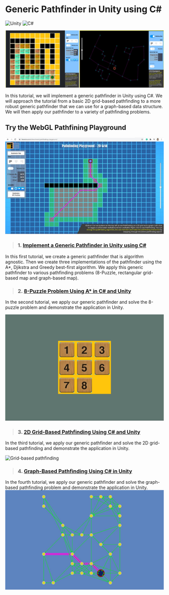 # Generic Pathfinder in Unity using C#

![Unity](https://img.shields.io/badge/Unity-2020.3.5f1-green) ![C#](https://img.shields.io/badge/%20-C%23-blue)

![Generic Pathfinder in Unity using C#](Pictures/screenshot2_PathFinding.jpg)


In this tutorial, we will implement a generic pathfinder in Unity using C#. We will approach the tutorial from a basic 2D grid-based pathfinding to a more robust generic pathfinder that we can use for a graph-based data structure. We will then apply our pathfinder to a variety of pathfinding problems.

## Try the WebGL Pathfining Playground
[![Pathfinding Playground](https://github.com/shamim-akhtar/tutorial-pathfinding/blob/part-6-combined-demo/Pictures/Playground.jpg)](https://faramira.com/downloads/pathfinding-playground/)

> ### 1. [Implement a Generic Pathfinder in Unity using C#](https://faramira.com/implement-a-generic-pathfinder-in-unity-using-csharp/)
> 
In this first tutorial, we create a generic pathfinder that is algorithm agnostic. Then we create three implementations of the pathfinder using the A*, Djikstra and Greedy best-first algorithm. We apply this generic pathfinder to various pathfinding problems (8-Puzzle, rectangular grid-based map and graph-based map).

> ### 2. [8-Puzzle Problem Using A* in C# and Unity](https://faramira.com/8-puzzle-problem-using-astar-in-csharp-and-unity/)
>
In the second tutorial, we apply our generic pathfinder and solve the 8-puzzle problem and demonstrate the application in Unity.

![8-Puzzle](Pictures/8-Puzzle.jpg)

> ### 3. [2D Grid-Based Pathfinding Using C# and Unity](https://faramira.com/2d-grid-based-pathfinding-using-c-and-unity/)

In the third tutorial, we apply our generic pathfinder and solve the 2D grid-based pathfinding and demonstrate the application in Unity.

![Grid-based pathfinding](https://faramira.com/wp-content/uploads/2021/07/Featured-1-930x620.jpg)

> ### 4. [Graph-Based Pathfinding Using C# in Unity](https://faramira.com/graph-based-pathfinding-using-c-in-unity/)

In the fourth tutorial, we apply our generic pathfinder and solve the graph-based pathfinding problem and demonstrate the application in Unity.
![Graph-based pathfinding](https://github.com/shamim-akhtar/tutorial-pathfinding/blob/main/Pictures/Graph/FeaturedImage.jpg)
